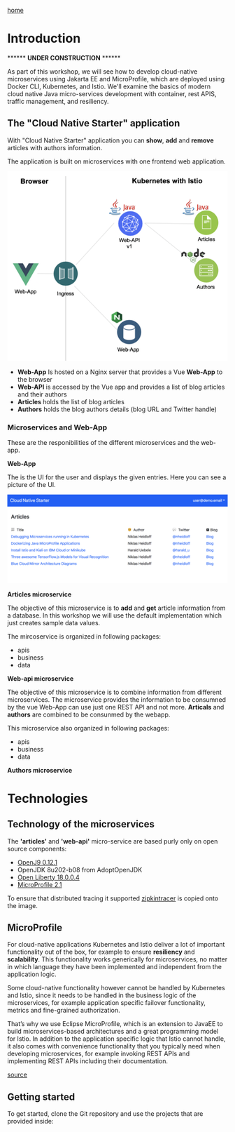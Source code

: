 [home](README.md)
# Introduction
****** **UNDER CONSTRUCTION** ******

As part of this workshop, we will see how to develop cloud-native microservices using Jakarta EE and MicroProfile, which are deployed using Docker CLI, Kubernetes, and Istio.
We'll examine the basics of modern cloud native Java micro-services development with container, rest APIS, traffic management, and resiliency.


## The "Cloud Native Starter" application

With "Cloud Native Starter" application you can **show**, **add** and **remove** articles with authors information.

The application is built on microservices with one frontend web application.

![architecture](images/architecture.png)

* **Web-App** Is hosted on a Nginx server that provides a Vue **Web-App** to the browser
* **Web-API** is accessed by the Vue app and provides a list of blog articles and their authors
* **Articles** holds the list of blog articles
* **Authors** holds the blog authors details (blog URL and Twitter handle)

### **Microservices and Web-App**

These are the responibilities of the different microservices and the web-app.

**Web-App**

The is the UI for the user and displays the given entries.
Here you can see a picture of the UI.

![cns-introduction-01](images/cns-introduction-01.png)

**Articles microservice**

The objective of this microservice is to **add** and **get** article information from a database. 
In this workshop we will use the default implementation which just creates sample data values.

The mircoservice is organized in following packages:

* apis
* business
* data

**Web-api microservice**

The objective of this microservice is to combine information from different microservices. The microservice provides the information to be consumned by the vue Web-App can use just one REST API and not more. **Articals** and **authors** are combined to be consunmed by the webapp.

This microservice also organized in following packages:

* apis
* business
* data

**Authors microservice**


# Technologies

## Technology of the microservices

The **'articles'** and **'web-api'** micro-service are based purly only on open source components:

* [OpenJ9 0.12.1](https://projects.eclipse.org/projects/technology.openj9/releases/0.12.1/review)
* OpenJDK 8u202-b08 from AdoptOpenJDK
* [Open Liberty 18.0.0.4](https://openliberty.io/downloads/)
* [MicroProfile 2.1](https://projects.eclipse.org/projects/technology.microprofile/releases/microprofile-2.1)

To ensure that distributed tracing it supported [zipkintracer](https://github.com/openzipkin/zipkin-ruby) is copied onto the image.

## MicroProfile

For cloud-native applications Kubernetes and Istio deliver a lot of important functionality out of the box, for example to ensure **resiliency** and **scalability**. This functionality works generically for microservices, no matter in which language they have been implemented and independent from the application logic.

Some cloud-native functionality however cannot be handled by Kubernetes and Istio, since it needs to be handled in the business logic of the microservices, for example application specific failover functionality, metrics and fine-grained authorization.

That’s why we use Eclipse MicroProfile, which is an extension to JavaEE to build microservices-based architectures and a great programming model for Istio. In addition to the application specific logic that Istio cannot handle, it also comes with convenience functionality that you typically need when developing microservices, for example invoking REST APIs and implementing REST APIs including their documentation.

[source](http://heidloff.net/article/dockerizing-container-java-microprofile)



## Getting started

To get started, clone the Git repository and use the projects that are provided inside:





